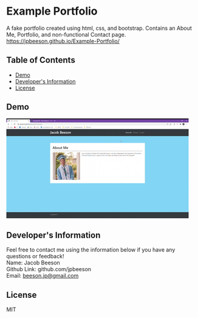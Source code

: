 # Example Portfolio
  A fake portfolio created using html, css, and bootstrap. Contains an About Me, Portfolio, and non-functional Contact page.
  <br>
  https://jpbeeson.github.io/Example-Portfolio/

  ## Table of Contents
  * [Demo](#demo)
  * [Developer's Information](#devInfo)
  * [License](#license)
  
  ## <a name="demo"></a>Demo
  ![](images/examplePortfolio.gif)

  ## <a name="devInfo"></a>Developer's Information
  Feel free to contact me using the information below if you have any questions or feedback!
  <br>
  Name: Jacob Beeson
  <br>
  Github Link: github.com/jpbeeson
  <br>
  Email: <beeson.jp@gmail.com>

  ## <a name="license"></a>License
  MIT
